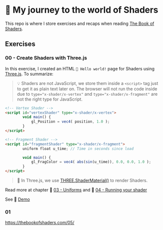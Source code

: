 # 🚀 My journey to the world of Shaders

This repo is where I store exercises and recaps when reading [The Book of Shaders](https://thebookofshaders.com/).

## Exercises

### 00 - Create Shaders with Three.js

In this exercise, I created an HTML `👋 Hello world!` page for Shaders using [Three.js](https://threejs.org/). To summarize:

> 💡 Shaders are not JavaScript, we store them inside a `<script>` tag just to get it as plain text later on. The browser will not run the code inside due to `type="x-shader/x-vertex"` and `type="x-shader/x-fragment"` are not the right type for JavaScript.
  
```html
<!-- Vertex Shader -->
<script id="vertexShader" type="x-shader/x-vertex">
        void main() {
            gl_Position = vec4( position, 1.0 );
        }
</script>

<!-- Fragment Shader -->
<script id="fragmentShader" type="x-shader/x-fragment">
        uniform float u_time; // Time in seconds since load

        void main() {
            gl_FragColor = vec4( abs(sin(u_time)), 0.0, 0.0, 1.0 );
        }
</script>
```

> 🎥 In Three.js, we use [THREE.ShaderMaterial()](https://threejs.org/docs/index.html?q=shader#api/en/materials/ShaderMaterial) to render Shaders.

Read more at chapter
📒 [03 - Uniforms](https://thebookofshaders.com/03/)
and
📗 [04 - Running your shader](https://thebookofshaders.com/04/)

See 💎 [Demo](exercises/00/)

### 01

https://thebookofshaders.com/05/
